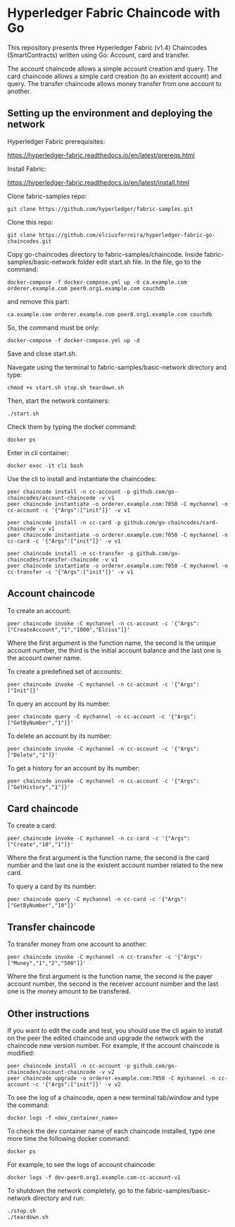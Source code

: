 <h1>Hyperledger Fabric Chaincode with Go</h1>
This repository presents three Hyperledger Fabric (v1.4) Chaincodes (SmartContracts) written using Go: Account, card and transfer.

The account chaincode allows a simple account creation and query. The card chaincode allows a simple card creation (to an existent account) and query. The transfer chaincode allows money transfer from one account to another.

<h2>Setting up the environment and deploying the network</h2>
Hyperledger Fabric prerequisites: 

https://hyperledger-fabric.readthedocs.io/en/latest/prereqs.html

Install Fabric: 

https://hyperledger-fabric.readthedocs.io/en/latest/install.html

Clone fabric-samples repo:

    git clone https://github.com/hyperledger/fabric-samples.git

Clone this repo:

    git clone https://github.com/elciusferreira/hyperledger-fabric-go-chaincodes.git

Copy go-chaincodes directory to fabric-samples/chaincode.
Inside fabric-samples/basic-network folder edit start.sh file. In the file, go to the command:
	
    docker-compose -f docker-compose.yml up -d ca.example.com orderer.example.com peer0.org1.example.com couchdb
and remove this part:
	
    ca.example.com orderer.example.com peer0.org1.example.com couchdb
So, the command must be only:
	
    docker-compose -f docker-compose.yml up -d
Save and close start.sh.

Navegate using the terminal to fabric-samples/basic-network directory and type:
	
    chmod +x start.sh stop.sh teardown.sh 

Then, start the network containers:
	
    ./start.sh
   Check them by typing the docker command:
	
    docker ps

Enter in cli container:
	
    docker exec -it cli bash

Use the cli to install and instantiate the chaincodes:
	
    peer chaincode install -n cc-account -p github.com/go-chaincodes/account-chaincode -v v1
    peer chaincode instantiate -o orderer.example.com:7050 -C mychannel -n cc-account -c '{"Args":["init"]}' -v v1

	peer chaincode install -n cc-card -p github.com/go-chaincodes/card-chaincode -v v1
    peer chaincode instantiate -o orderer.example.com:7050 -C mychannel -n cc-card -c '{"Args":["init"]}' -v v1

	peer chaincode install -n cc-transfer -p github.com/go-chaincodes/transfer-chaincode -v v1
    peer chaincode instantiate -o orderer.example.com:7050 -C mychannel -n cc-transfer -c '{"Args":["init"]}' -v v1

<h2>Account chaincode</h2>
To create an account:

	peer chaincode invoke -C mychannel -n cc-account -c '{"Args":["CreateAccount","1","1000","Elcius"]}'

Where the first argument is the function name, the second is the unique account number, the third is the initial account balance and the last one 	  is the account owner name.  

To create a predefined set of accounts:

	peer chaincode invoke -C mychannel -n cc-account -c '{"Args":["Init"]}'

To query an account by its number:

	peer chaincode query -C mychannel -n cc-account -c '{"Args":["GetByNumber","1"]}'

To delete an account by its number:

    peer chaincode invoke -C mychannel -n cc-account -c '{"Args":["Delete","1"]}'

To get a history for an account by its number:

    peer chaincode invoke -C mychannel -n cc-account -c '{"Args":["GetHistory","1"]}'


<h2>Card chaincode</h2>
To create a card:

	peer chaincode invoke -C mychannel -n cc-card -c '{"Args":["Create","10","1"]}'

Where the first argument is the function name, the second is the card number and the last one is the existent account number related to the new card.

To query a card by its number:

	peer chaincode query -C mychannel -n cc-card -c '{"Args":["GetByNumber","10"]}'

<h2>Transfer chaincode</h2>
To transfer money from one account to another:

	peer chaincode invoke -C mychannel -n cc-transfer -c '{"Args":["Money","1","2","500"]}'

Where the first argument is the function name, the second is the payer account number, the second is the receiver account number and the last one is the money amount to be transfered.

<h2> Other instructions </h2>
If you want to edit the code and test, you should use the cli again to install on the peer the edited chaincode and upgrade the network with the chaincode new version number. For example, if the account chaincode is modified:

	peer chaincode install -n cc-account -p github.com/go-chaincodes/account-chaincode -v v2
	peer chaincode upgrade -o orderer.example.com:7050 -C mychannel -n cc-account -c '{"Args":["init"]}' -v v2

To see the log of a chaincode, open a new terminal tab/window and type the command:

    docker logs -f <dev_container_name>

To check the dev container name of each chaincode installed, type one more time the following docker command:

    docker ps

For example, to see the logs of account chaincode:

    docker logs -f dev-peer0.org1.example.com-cc-account-v1

To shutdown the network completely, go to the fabric-samples/basic-network directory and run:

    ./stop.sh
    ./teardown.sh


















